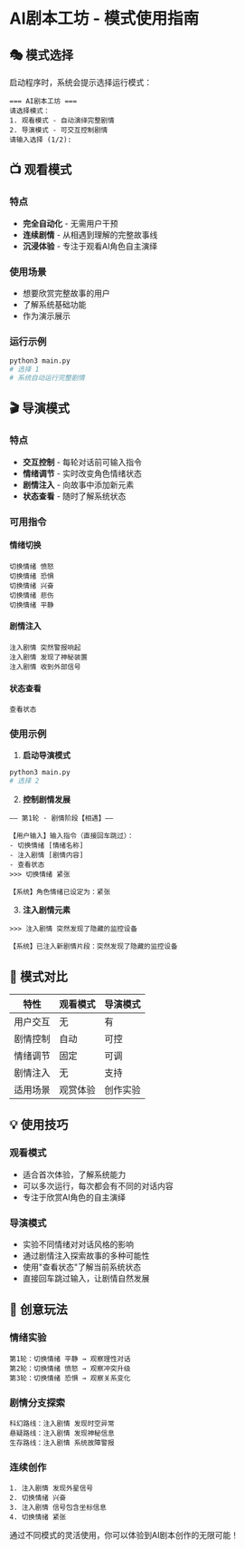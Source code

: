 # AI剧本工坊 - 模式使用指南

## 🎭 模式选择

启动程序时，系统会提示选择运行模式：

```
=== AI剧本工坊 ===
请选择模式：
1. 观看模式 - 自动演绎完整剧情
2. 导演模式 - 可交互控制剧情
请输入选择 (1/2):
```

## 📺 观看模式

### 特点
- **完全自动化** - 无需用户干预
- **连续剧情** - 从相遇到理解的完整故事线
- **沉浸体验** - 专注于观看AI角色自主演绎

### 使用场景
- 想要欣赏完整故事的用户
- 了解系统基础功能
- 作为演示展示

### 运行示例
```bash
python3 main.py
# 选择 1
# 系统自动运行完整剧情
```

## 🎬 导演模式

### 特点
- **交互控制** - 每轮对话前可输入指令
- **情绪调节** - 实时改变角色情绪状态
- **剧情注入** - 向故事中添加新元素
- **状态查看** - 随时了解系统状态

### 可用指令

#### 情绪切换
```
切换情绪 愤怒
切换情绪 恐惧
切换情绪 兴奋
切换情绪 悲伤
切换情绪 平静
```

#### 剧情注入
```
注入剧情 突然警报响起
注入剧情 发现了神秘装置
注入剧情 收到外部信号
```

#### 状态查看
```
查看状态
```

### 使用示例

1. **启动导演模式**
```bash
python3 main.py
# 选择 2
```

2. **控制剧情发展**
```
—— 第1轮 · 剧情阶段【相遇】——

【用户输入】输入指令（直接回车跳过）：
- 切换情绪 [情绪名称]
- 注入剧情 [剧情内容]  
- 查看状态
>>> 切换情绪 紧张

【系统】角色情绪已设定为：紧张
```

3. **注入剧情元素**
```
>>> 注入剧情 突然发现了隐藏的监控设备

【系统】已注入新剧情片段：突然发现了隐藏的监控设备
```

## 🔄 模式对比

| 特性 | 观看模式 | 导演模式 |
|------|----------|----------|
| 用户交互 | 无 | 有 |
| 剧情控制 | 自动 | 可控 |
| 情绪调节 | 固定 | 可调 |
| 剧情注入 | 无 | 支持 |
| 适用场景 | 观赏体验 | 创作实验 |

## 💡 使用技巧

### 观看模式
- 适合首次体验，了解系统能力
- 可以多次运行，每次都会有不同的对话内容
- 专注于欣赏AI角色的自主演绎

### 导演模式
- 实验不同情绪对对话风格的影响
- 通过剧情注入探索故事的多种可能性
- 使用"查看状态"了解当前系统状态
- 直接回车跳过输入，让剧情自然发展

## 🎯 创意玩法

### 情绪实验
```
第1轮：切换情绪 平静 → 观察理性对话
第2轮：切换情绪 愤怒 → 观察冲突升级
第3轮：切换情绪 恐惧 → 观察关系变化
```

### 剧情分支探索
```
科幻路线：注入剧情 发现时空异常
悬疑路线：注入剧情 发现神秘信息
生存路线：注入剧情 系统故障警报
```

### 连续创作
```
1. 注入剧情 发现外星信号
2. 切换情绪 兴奋
3. 注入剧情 信号包含坐标信息
4. 切换情绪 紧张
```

通过不同模式的灵活使用，你可以体验到AI剧本创作的无限可能！
